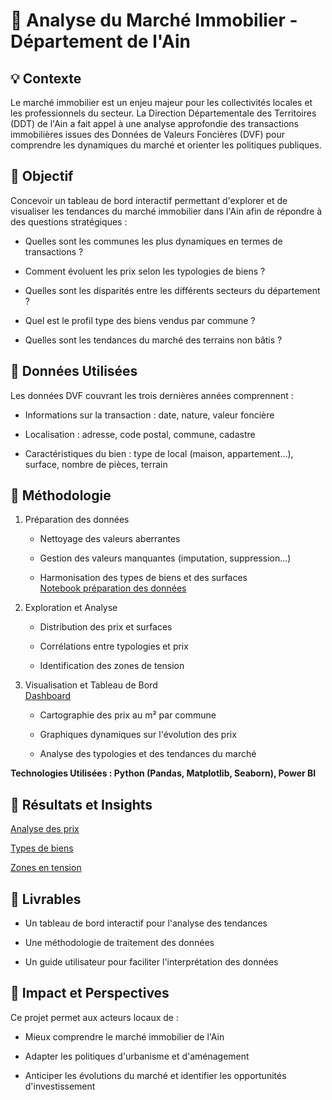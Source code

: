 # 🏡 Analyse du Marché Immobilier - Département de l'Ain

## 💡 Contexte

Le marché immobilier est un enjeu majeur pour les collectivités locales et les professionnels du secteur. La Direction Départementale des Territoires (DDT) de l'Ain a fait appel à une analyse approfondie des transactions immobilières issues des Données de Valeurs Foncières (DVF) pour comprendre les dynamiques du marché et orienter les politiques publiques.

## 🎯 Objectif

Concevoir un tableau de bord interactif permettant d'explorer et de visualiser les tendances du marché immobilier dans l'Ain afin de répondre à des questions stratégiques :

* Quelles sont les communes les plus dynamiques en termes de transactions ?

* Comment évoluent les prix selon les typologies de biens ?

* Quelles sont les disparités entre les différents secteurs du département ?

* Quel est le profil type des biens vendus par commune ?

* Quelles sont les tendances du marché des terrains non bâtis ?

## 🔬 Données Utilisées

Les données DVF couvrant les trois dernières années comprennent :

* Informations sur la transaction : date, nature, valeur foncière

* Localisation : adresse, code postal, commune, cadastre

* Caractéristiques du bien : type de local (maison, appartement...), surface, nombre de pièces, terrain

## 🔄 Méthodologie

1. Préparation des données

    * Nettoyage des valeurs aberrantes

    * Gestion des valeurs manquantes (imputation, suppression...)

    * Harmonisation des types de biens et des surfaces <br>
[Notebook préparation des données](https://drive.google.com/file/d/1DEgut-4meybhNhMBWM-q6ipD7vb7Kc7k/view?usp=sharing)
    
2. Exploration et Analyse

    * Distribution des prix et surfaces

    * Corrélations entre typologies et prix

    * Identification des zones de tension

3. Visualisation et Tableau de Bord<br>
[Dashboard](https://drive.google.com/file/d/1mO7Mi959hcJWGvjGfeQMJmpxh3z0YIDu/view?usp=sharing)

    * Cartographie des prix au m² par commune

    * Graphiques dynamiques sur l'évolution des prix

    * Analyse des typologies et des tendances du marché

**Technologies Utilisées : Python (Pandas, Matplotlib, Seaborn), Power BI**

## 🎉 Résultats et Insights <br>

[Analyse des prix](https://github.com/Diaure/Immobilier-AIN/blob/main/03_Images/Analyse%20des%20prix.PNG)<br>

[Types de biens](https://github.com/Diaure/Immobilier-AIN/blob/main/03_Images/Types%20de%20biens.PNG)<br>

[Zones en tension](https://github.com/Diaure/Immobilier-AIN/blob/main/03_Images/zones%20en%20tensions%20%26%20terrains%20non%20b%C3%A2tis.PNG)<br>

## 💼 Livrables

  * Un tableau de bord interactif pour l'analyse des tendances

  * Une méthodologie de traitement des données

  * Un guide utilisateur pour faciliter l'interprétation des données

## 🚀 Impact et Perspectives

Ce projet permet aux acteurs locaux de :

  * Mieux comprendre le marché immobilier de l'Ain

  * Adapter les politiques d'urbanisme et d'aménagement

  * Anticiper les évolutions du marché et identifier les opportunités d'investissement
